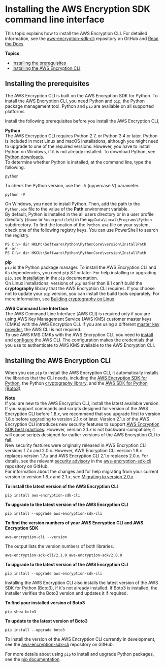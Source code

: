 # Installing the AWS Encryption SDK command line interface<a name="crypto-cli-install"></a>

This topic explains how to install the AWS Encryption CLI\. For detailed information, see the [aws\-encryption\-sdk\-cli](https://github.com/aws/aws-encryption-sdk-cli/) repository on GitHub and [Read the Docs](https://aws-encryption-sdk-cli.readthedocs.io/en/latest/)\.

**Topics**
+ [Installing the prerequisites](#crypto-cli-prerequisites)
+ [Installing the AWS Encryption CLI](#install-sdk-cli)

## Installing the prerequisites<a name="crypto-cli-prerequisites"></a>

The AWS Encryption CLI is built on the AWS Encryption SDK for Python\. To install the AWS Encryption CLI, you need Python and `pip`, the Python package management tool\. Python and `pip` are available on all supported platforms\.

Install the following prerequisites before you install the AWS Encryption CLI, 

**Python**  
The AWS Encryption CLI requires Python 2\.7, or Python 3\.4 or later\. Python is included in most Linux and macOS installations, although you might need to upgrade to one of the required versions\. However, you have to install Python on Windows, if it is not already installed\. To download Python, see [Python downloads](https://www.python.org/downloads/)\.  
To determine whether Python is installed, at the command line, type the following\.  

```
python
```
To check the Python version, use the `-V` \(uppercase V\) parameter\.  

```
python -V
```
On Windows, you need to install Python\. Then, add the path to the `Python.exe` file to the value of the **Path** environment variable\.   
By default, Python is installed in the all users directory or in a user profile directory \(`$home` or `%userprofile%`\) in the `AppData\Local\Programs\Python` subdirectory\. To find the location of the `Python.exe` file on your system, check one of the following registry keys\. You can use PowerShell to search the registry\.   

```
PS C:\> dir HKLM:\Software\Python\PythonCore\version\InstallPath
# -or-
PS C:\> dir HKCU:\Software\Python\PythonCore\version\InstallPath
```

**pip**  
`pip` is the Python package manager\. To install the AWS Encryption CLI and its dependencies, you need `pip` 8\.1 or later\. For help installing or upgrading `pip`, see [Installation](https://pip.pypa.io/en/latest/installing/) in the `pip` documentation\.  
On Linux installations, versions of `pip` earlier than 8\.1 can't build the **cryptography** library that the AWS Encryption CLI requires\. If you choose not to update your `pip` version, you can install the build tools separately\. For more information, see [Building cryptography on Linux](https://cryptography.io/en/latest/installation.html#building-cryptography-on-linux)\.

**AWS Command Line Interface**  
The AWS Command Line Interface \(AWS CLI\) is required only if you are using AWS Key Management Service \(AWS KMS\) customer master keys \(CMKs\) with the AWS Encryption CLI\. If you are using a different [master key provider](concepts.md#master-key-provider), the AWS CLI is not required\.  
To use AWS KMS CMKs with the AWS Encryption CLI, you need to [install](https://docs.aws.amazon.com/cli/latest/userguide/installing.html) and [configure ](http://docs.aws.amazon.com/cli/latest/userguide/cli-chap-getting-started.html#cli-quick-configuration) the AWS CLI\. The configuration makes the credentials that you use to authenticate to AWS KMS available to the AWS Encryption CLI\. 

## Installing the AWS Encryption CLI<a name="install-sdk-cli"></a>

When you use `pip` to install the AWS Encryption CLI, it automatically installs the libraries that the CLI needs, including the [AWS Encryption SDK for Python](python.md), the Python [cryptography library](https://cryptography.io/en/latest/), and the [AWS SDK for Python \(Boto3\)](http://boto3.amazonaws.com/v1/documentation/api/latest/index.html)\.

**Note**  
If you are new to the AWS Encryption CLI, install the latest available version\.   
If you support commands and scripts designed for version of the AWS Encryption CLI before 1\.8\.*x*, we recommend that you upgrade first to version 1\.8\.*x* before upgrading to version 2\.1\.*x* or later\. Version 2\.1\.*x* of the AWS Encryption CLI introduces new security features to support [AWS Encryption SDK best practices](best-practices.md)\. However, version 2\.1\.*x* is not backward\-compatible; it will cause scripts designed for earlier versions of the AWS Encryption CLI to fail\.   
New security features were originally released in AWS Encryption CLI versions 1\.7\.*x* and 2\.0\.*x*\. However, AWS Encryption CLI version 1\.8\.*x* replaces version 1\.7\.*x* and AWS Encryption CLI 2\.1\.*x* replaces 2\.0\.*x*\. For details, see the relevant [security advisory](https://github.com/aws/aws-encryption-sdk-cli/security/advisories/GHSA-2xwp-m7mq-7q3r) in the [aws\-encryption\-sdk\-cli](https://github.com/aws/aws-encryption-sdk-cli/) repository on GitHub\.  
For information about the changes and for help migrating from your current version to version 1\.8\.*x* and 2\.1\.*x*, see [Migrating to version 2\.0\.*x*](migration.md)\.

**To install the latest version of the AWS Encryption CLI**  

```
pip install aws-encryption-sdk-cli
```

**To upgrade to the latest version of the AWS Encryption CLI**  

```
pip install --upgrade aws-encryption-sdk-cli
```

**To find the version numbers of your AWS Encryption CLI and AWS Encryption SDK**  

```
aws-encryption-cli --version
```
The output lists the version numbers of both libraries\.  

```
aws-encryption-sdk-cli/2.1.0 aws-encryption-sdk/2.0.0
```

**To upgrade to the latest version of the AWS Encryption CLI**  

```
pip install --upgrade aws-encryption-sdk-cli
```

Installing the AWS Encryption CLI also installs the latest version of the AWS SDK for Python \(Boto3\), if it's not already installed\. If Boto3 is installed, the installer verifies the Boto3 version and updates it if required\.

**To find your installed version of Boto3**  

```
pip show boto3
```

**To update to the latest version of Boto3**  

```
pip install --upgrade boto3
```

To install the version of the AWS Encryption CLI currently in development, see the [aws\-encryption\-sdk\-cli](https://github.com/aws/aws-encryption-sdk-cli/) repository on GitHub\.

For more details about using `pip` to install and upgrade Python packages, see the [pip documentation](https://pip.pypa.io/en/stable/quickstart/)\.